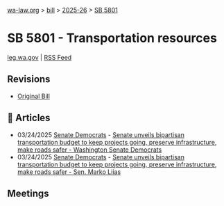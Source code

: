 [wa-law.org](/) > [bill](/bill/) > [2025-26](/bill/2025-26/) > [SB 5801](/bill/2025-26/sb/5801/)

# SB 5801 - Transportation resources
[leg.wa.gov](https://app.leg.wa.gov/billsummary?BillNumber=5801&Year=2025&Initiative=false) | [RSS Feed](./rss.xml)

## Revisions
* [Original Bill](1/)

## 📰 Articles
* 03/24/2025 [Senate Democrats](/org/senate_democrats/) - [Senate unveils bipartisan transportation budget to keep projects going, preserve infrastructure, make roads safer - Washington Senate Democrats](https://senatedemocrats.wa.gov/blog/2025/03/24/senate-unveils-bipartisan-transportation-budget-to-keep-projects-going-preserve-infrastructure-make-roads-safer/#:~:text=5801)
* 03/24/2025 [Senate Democrats](/org/senate_democrats/) - [Senate unveils bipartisan transportation budget to keep projects going, preserve infrastructure, make roads safer - Sen. Marko Liias](https://senatedemocrats.wa.gov/liias/2025/03/24/senate-unveils-bipartisan-transportation-budget-to-keep-projects-going-preserve-infrastructure-make-roads-safer/#:~:text=5801)

## Meetings